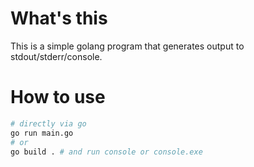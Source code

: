 # What's this

This is a simple golang program that generates output to stdout/stderr/console.

# How to use

```bash
# directly via go
go run main.go
# or
go build . # and run console or console.exe
```
